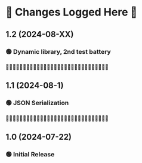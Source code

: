 
# 🔱 Changes Logged Here 🔱

## 1.2 (2024-08-XX)

### 🟢 Dynamic library, 2nd test battery

💠💠💠💠💠💠💠💠💠💠💠💠💠💠💠💠💠💠💠💠💠💠💠💠💠💠💠💠💠💠

## 1.1 (2024-08-1)

### 🟢 JSON Serialization

💠💠💠💠💠💠💠💠💠💠💠💠💠💠💠💠💠💠💠💠💠💠💠💠💠💠💠💠💠💠

## 1.0 (2024-07-22)
 
### 🟢 Initial Release
